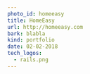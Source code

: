 ```yaml
---
photo_id: homeeasy
title: HomeEasy
url: http://homeeasy.com
bark: blabla
kind: portfolio
date: 02-02-2018
tech_logos:
  - rails.png
---
```

